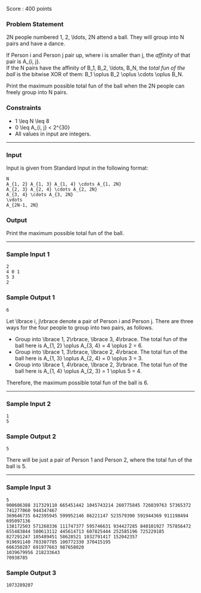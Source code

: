 Score : 400 points

### Problem Statement

2N people numbered 1, 2, \ldots, 2N attend a ball.
They will group into N pairs and have a dance.

If Person i and Person j pair up, where i is smaller than j, the *affinity* of that pair is A\_{i, j}.  
If the N pairs have the affinity of B\_1, B\_2, \ldots, B\_N, the *total fun of the ball* is the bitwise XOR of them: B\_1 \oplus B\_2 \oplus \cdots \oplus B\_N.

Print the maximum possible total fun of the ball when the 2N people can freely group into N pairs.

### Constraints

* 1 \leq N \leq 8
* 0 \leq A\_{i, j} < 2^{30}
* All values in input are integers.

---

### Input

Input is given from Standard Input in the following format:

```
N
A_{1, 2} A_{1, 3} A_{1, 4} \cdots A_{1, 2N}
A_{2, 3} A_{2, 4} \cdots A_{2, 2N}
A_{3, 4} \cdots A_{3, 2N}
\vdots
A_{2N-1, 2N}
```

### Output

Print the maximum possible total fun of the ball.

---

### Sample Input 1

```
2
4 0 1
5 3
2
```

### Sample Output 1

```
6
```

Let \lbrace i, j\rbrace denote a pair of Person i and Person j.
There are three ways for the four people to group into two pairs, as follows.

* Group into \lbrace 1, 2\rbrace, \lbrace 3, 4\rbrace.
  The total fun of the ball here is A\_{1, 2} \oplus A\_{3, 4} = 4 \oplus 2 = 6.
* Group into \lbrace 1, 3\rbrace, \lbrace 2, 4\rbrace.
  The total fun of the ball here is A\_{1, 3} \oplus A\_{2, 4} = 0 \oplus 3 = 3.
* Group into \lbrace 1, 4\rbrace, \lbrace 2, 3\rbrace.
  The total fun of the ball here is A\_{1, 4} \oplus A\_{2, 3} = 1 \oplus 5 = 4.

Therefore, the maximum possible total fun of the ball is 6.

---

### Sample Input 2

```
1
5
```

### Sample Output 2

```
5
```

There will be just a pair of Person 1 and Person 2, where the total fun of the ball is 5.

---

### Sample Input 3

```
5
900606388 317329110 665451442 1045743214 260775845 726039763 57365372 741277060 944347467
369646735 642395945 599952146 86221147 523579390 591944369 911198494 695097136
138172503 571268336 111747377 595746631 934427285 840101927 757856472
655483844 580613112 445614713 607825444 252585196 725229185
827291247 105489451 58628521 1032791417 152042357
919691140 703307785 100772330 370415195
666350287 691977663 987658020
1039679956 218233643
70938785
```

### Sample Output 3

```
1073289207
```
